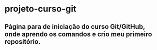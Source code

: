 # projeto-curso-git

## Página para de iniciação do curso Git/GitHub, onde aprendo os comandos e crio meu primeiro repositório.

